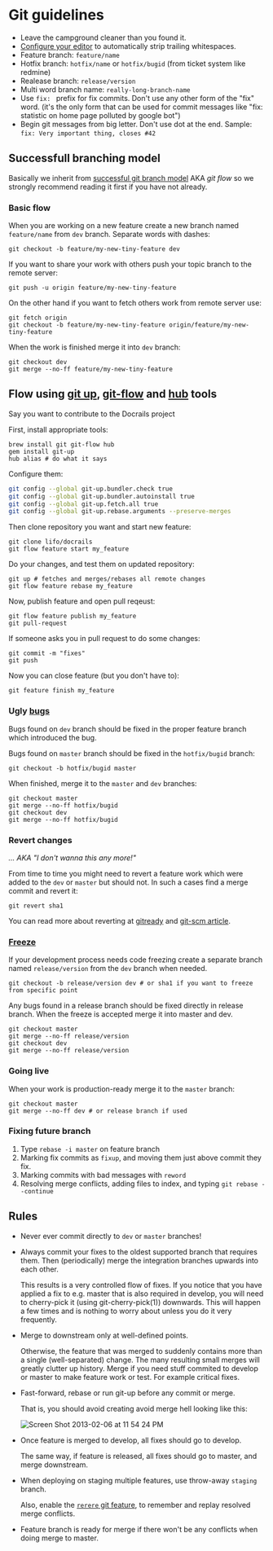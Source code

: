 # Git guidelines

* Leave the campground cleaner than you found it.
* [Configure your editor](https://gist.github.com/4451806) to automatically strip trailing whitespaces.
* Feature branch: `feature/name`
* Hotfix branch: `hotfix/name` or `hotfix/bugid` (from ticket system like redmine)
* Realease branch: `release/version`
* Multi word branch name: `really-long-branch-name`
* Use `fix: ` prefix for fix commits. Don't use any other form of the "fix" word.
  (it's the only form that can be used for commit messages like "fix: statistic on home page polluted by google bot")
* Begin git messages from big letter. Don't use dot at the end.
  Sample: `fix: Very important thing, closes #42`

## Successfull branching model

Basically we inherit from [successful git branch model](http://nvie.com/posts/a-successful-git-branching-model/) AKA *git flow* so we strongly recommend reading it first if you have not already.

### Basic flow

When you are working on a new feature create a new branch named `feature/name` from `dev` branch. Separate words with dashes:

    git checkout -b feature/my-new-tiny-feature dev

If you want to share your work with others push your topic branch to the remote server:

    git push -u origin feature/my-new-tiny-feature

On the other hand if you want to fetch others work from remote server use:

    git fetch origin
    git checkout -b feature/my-new-tiny-feature origin/feature/my-new-tiny-feature

When the work is finished merge it into `dev` branch:

    git checkout dev
    git merge --no-ff feature/my-new-tiny-feature

## Flow using [git up](https://github.com/aanand/git-up), [git-flow](https://github.com/nvie/gitflow) and [hub](https://github.com/defunkt/hub) tools

Say you want to contribute to the Docrails project

First, install appropriate tools:

    brew install git git-flow hub
    gem install git-up
    hub alias # do what it says

Configure them:

```bash
git config --global git-up.bundler.check true
git config --global git-up.bundler.autoinstall true
git config --global git-up.fetch.all true
git config --global git-up.rebase.arguments --preserve-merges
```

Then clone repository you want and start new feature:

    git clone lifo/docrails
    git flow feature start my_feature

Do your changes, and test them on updated repository:

    git up # fetches and merges/rebases all remote changes
    git flow feature rebase my_feature

Now, publish feature and open pull reqeust:

    git flow feature publish my_feature
    git pull-request

If someone asks you in pull request to do some changes:

    git commit -m "fixes"
    git push

Now you can close feature (but you don't have to):

    git feature finish my_feature

### Ugly [bugs](http://vladstudio.deviantart.com/art/A-bug-142782682)

Bugs found on `dev` branch should be fixed in the proper feature branch which introduced the bug.

Bugs found on `master` branch should be fixed in the `hotfix/bugid` branch:

    git checkout -b hotfix/bugid master

When finished, merge it to the `master` and `dev` branches:

    git checkout master
    git merge --no-ff hotfix/bugid
    git checkout dev
    git merge --no-ff hotfix/bugid

### Revert changes
*... AKA "I don't wanna this any more!"*

From time to time you might need to revert a feature work which were added to the `dev` or `master` but should not. In such a cases find a merge commit and revert it:

    git revert sha1

You can read more about reverting at [gitready](http://gitready.com/intermediate/2009/03/16/rolling-back-changes-with-revert.html) and [git-scm article](http://git-scm.com/2010/03/02/undoing-merges.html).

### [Freeze](http://www.youtube.com/watch?v=qSqnO8iGz9o)

If your development process needs code freezing create a separate branch named `release/version` from the `dev` branch when needed.

    git checkout -b release/version dev # or sha1 if you want to freeze from specific point

Any bugs found in a release branch should be fixed directly in release branch. When the freeze is accepted merge it into master and dev.

    git checkout master
    git merge --no-ff release/version
    git checkout dev
    git merge --no-ff release/version

### Going live

When your work is production-ready merge it to the `master` branch:

    git checkout master
    git merge --no-ff dev # or release branch if used

### Fixing future branch
  1. Type `rebase -i master` on feature branch
  2. Marking fix commits as `fixup`, and moving them just above commit they fix.
  3. Marking commits with bad messages with `reword`
  4. Resolving merge conflicts, adding files to index, and typing `git rebase --continue`

## Rules

* Never ever commit directly to `dev` or `master` branches!

* Always commit your fixes to the oldest supported branch that requires them.
  Then (periodically) merge the integration branches upwards into each other.

  This results is a very controlled flow of fixes. If you notice that you have
  applied a fix to e.g. master that is also required in develop, you will need
  to cherry-pick it (using git-cherry-pick(1)) downwards. This will happen a
  few times and is nothing to worry about unless you do it very frequently.

* Merge to downstream only at well-defined points.

  Otherwise, the feature that was merged to suddenly contains more than a single (well-separated) change.
  The many resulting small merges will greatly clutter up history. Merge if you need stuff commited to
  develop or master to make feature work or test. For example critical fixes.

* Fast-forward, rebase or run git-up before any commit or merge.

  That is, you should avoid creating avoid merge hell looking like this:

  ![Screen Shot 2013-02-06 at 11 54 24 PM](https://f.cloud.github.com/assets/31995/133685/34e4a9a6-70b0-11e2-8cce-6134cfb4d386.png)

* Once feature is merged to develop, all fixes should go to develop.

  The same way, if feature is released, all fixes should go to master, and merge downstream.

* When deploying on staging multiple features, use throw-away `staging` branch.

  Also, enable the [`rerere` git feature](http://git-scm.com/2010/03/08/rerere.html), to remember and replay resolved merge conflicts.

* Feature branch is ready for merge if there won't be any conflicts when doing merge to master.
